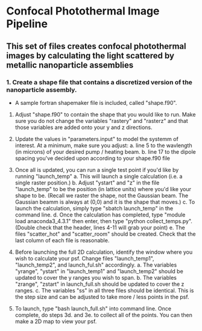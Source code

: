 # Confocal Photothermal Image Pipeline
## This set of files creates confocal photothermal images by calculating the light scattered by metallic nanoparticle assemblies

### 1. Create a shape file that contains a discretized version of the nanoparticle assembly. 

* A sample fortran shapemaker file is included, called "shape.f90".

1. Adjust "shape.f90" to contain the shape that you would like to run. Make sure you do not change the variables "rastery" and "rasterz" and that those variables are added onto your y and z directions. 

2. Update the values in "parameters.input" to model the systemm of interest. At a minimum, make sure you adjust:
    a. line 5 to the wavlength (in microns) of your desired pump / heating beam.
    b. line 17 to the dipole spacing you've decided upon according to your shape.f90 file

3. Once all is updated, you can run a single test point if you'd like by running "launch_temp"
    a. This will launch a single calculation (i.e. a single raster position.)
    b. Adjust "ystart" and "z" in the file "launch_temp" to be the position (in lattice units) where you'd like your shape to be. (Recall we raster the shape, not the Gaussian beam. The Gaussian beamm is always at (0,0) and it is the shape that moves.)
    c. To launch the calculation, simply type "sbatch launch_temp" in the command line.
    d. Once the calculation has completed, type "module load anaconda3_4.3.1" then enter, then type "python collect_temps.py". (Double check that the header, lines 4-11 will grab your point)
    e. The files "scatter_hot" and "scatter_room" should be created. Check that the last column of each file is reasonable.

4. Before launching the full 2D calculation, identify the window where you wish to calculate your psf. Change files "launch_temp1", "launch_temp2", and launch_ful.sh" accordingly.
    a. The variables "yrange", "ystart" in "launch_temp1" and "launch_temp2" should be updated to cover the y ranges you wish to span. 
    b. The variables "zrange", "zstart" in launch_full.sh should be updated to cover the z ranges.
    c. The variables "ss" in all three files should be identical. This is the step size and can be adjusted to take more / less points in the psf.

5. To launch, type "bash launch_full.sh" into command line. Once complete, do steps 3d. and 3e. to collect all of the points. You can then make a 2D map to view your psf.
    
   
